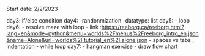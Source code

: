 Start date: 2/2/2023

day3: if/else condition
day4:   -randonmization 
        -datatype: list
day5:   - loop 
day6:   - resolve maze with loop
        - link :https://reeborg.ca/reeborg.html?lang=en&mode=python&menu=worlds%2Fmenus%2Freeborg_intro_en.json&name=Alone&url=worlds%2Ftutorial_en%2Falone.json
        - spaces vs tabs , indentation
        - while loop
day7:   - hangman exercise 
        - draw flow chart